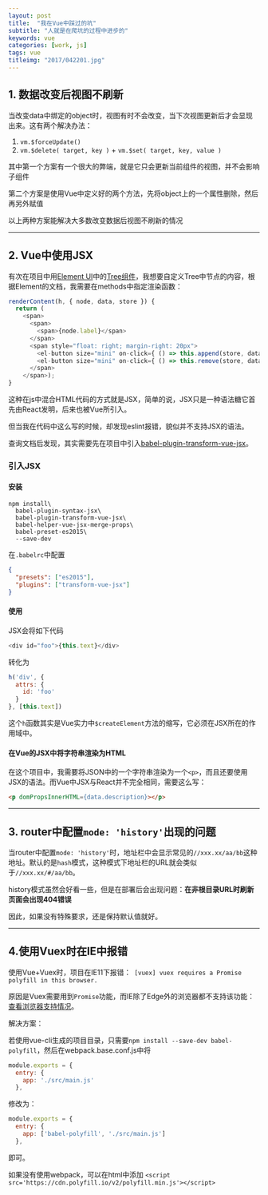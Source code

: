 ```yaml
---
layout: post
title:  "我在Vue中踩过的坑"
subtitle: "人就是在爬坑的过程中进步的"
keywords: vue
categories: [work, js]
tags: vue
titleimg: "2017/042201.jpg"
---
```


## 1. 数据改变后视图不刷新

当改变data中绑定的object时，视图有时不会改变，当下次视图更新后才会显现出来。这有两个解决办法：

1. `vm.$forceUpdate()`
2. `vm.$delete( target, key )` + `vm.$set( target, key, value )`

其中第一个方案有一个很大的弊端，就是它只会更新当前组件的视图，并不会影响子组件

第二个方案是使用Vue中定义好的两个方法，先将object上的一个属性删除，然后再另外赋值

以上两种方案能解决大多数改变数据后视图不刷新的情况


---


## 2. Vue中使用JSX

有次在项目中用[Element UI](http://element.eleme.io)中的[Tree组件](http://element.eleme.io/#/zh-CN/component/tree)，我想要自定义Tree中节点的内容，根据Element的文档，我需要在methods中指定渲染函数：

```javascript
renderContent(h, { node, data, store }) {
  return (
    <span>
      <span>
        <span>{node.label}</span>
      </span>
      <span style="float: right; margin-right: 20px">
        <el-button size="mini" on-click={ () => this.append(store, data) }>Append</el-button>
        <el-button size="mini" on-click={ () => this.remove(store, data) }>Delete</el-button>
      </span>
    </span>);
}
```

这种在js中混合HTML代码的方式就是JSX，简单的说，JSX只是一种语法糖它首先由React发明，后来也被Vue所引入。

但当我在代码中这么写的时候，却发现eslint报错，貌似并不支持JSX的语法。

查询文档后发现，其实需要先在项目中引入[babel-plugin-transform-vue-jsx](https://github.com/vuejs/babel-plugin-transform-vue-jsx#usage)。

### 引入JSX

#### 安装

```shell
npm install\
  babel-plugin-syntax-jsx\
  babel-plugin-transform-vue-jsx\
  babel-helper-vue-jsx-merge-props\
  babel-preset-es2015\
  --save-dev
```

在`.babelrc`中配置
```json
{
  "presets": ["es2015"],
  "plugins": ["transform-vue-jsx"]
}
```

#### 使用

JSX会将如下代码

```javascript
<div id="foo">{this.text}</div>
```

转化为

```javascript
h('div', {
  attrs: {
    id: 'foo'
  }
}, [this.text])
```

这个`h`函数其实是Vue实力中`$createElement`方法的缩写，它必须在JSX所在的作用域中。

#### 在Vue的JSX中将字符串渲染为HTML

在这个项目中，我需要将JSON中的一个字符串渲染为一个`<p>`，而且还要使用JSX的语法。而Vue中JSX与React并不完全相同，需要这么写：

```html
<p domPropsInnerHTML={data.description}></p>
```


---


## 3. router中配置`mode: 'history'`出现的问题

当router中配置`mode: 'history'`时，地址栏中会显示常见的`//xxx.xx/aa/bb`这种地址。默认的是`hash`模式，这种模式下地址栏的URL就会类似于`//xxx.xx/#/aa/bb`。

history模式虽然会好看一些，但是在部署后会出现问题：**在非根目录URL时刷新页面会出现404错误**

因此，如果没有特殊要求，还是保持默认值就好。

---

## 4.使用Vuex时在IE中报错

使用Vue+Vuex时，项目在IE11下报错：` [vuex] vuex requires a Promise polyfill in this browser.`

原因是Vuex需要用到`Promise`功能，而IE除了Edge外的浏览器都不支持该功能：[查看浏览器支持情况](http://caniuse.com/#search=promise)。

解决方案：

若使用vue-cli生成的项目目录，只需要`npm install --save-dev babel-polyfill`，然后在webpack.base.conf.js中将

```javascript
module.exports = {
  entry: {
    app: './src/main.js'
  },
```

修改为：

```javascript
module.exports = {
  entry: {
    app: ['babel-polyfill', './src/main.js']
  },
```

即可。

如果没有使用webpack，可以在html中添加
`<script src='https://cdn.polyfill.io/v2/polyfill.min.js'></script>`